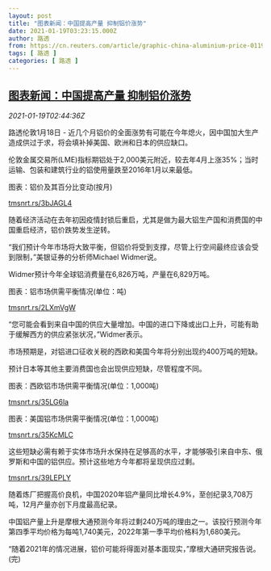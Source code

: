 ```yaml
---
layout: post
title: "图表新闻：中国提高产量 抑制铝价涨势"
date: 2021-01-19T03:23:15.000Z
author: 路透
from: https://cn.reuters.com/article/graphic-china-aluminium-price-0119-idCNKBS29O06M
tags: [ 路透 ]
categories: [ 路透 ]
---
```

<!--1611026595000-->
[图表新闻：中国提高产量 抑制铝价涨势](https://cn.reuters.com/article/graphic-china-aluminium-price-0119-idCNKBS29O06M)
------

<div>
<div><i>2021-01-19T02:44:36Z</i></div><p>路透伦敦1月18日 - 近几个月铝价的全面涨势有可能在今年熄火，因中国加大生产造成供过于求，将会填补掉美国、欧洲和日本的供应缺口。</p><p>伦敦金属交易所(LME)指标期铝处于2,000美元附近，较去年4月上涨35%；当时运输、包装和建筑行业的铝使用量跌至2016年1月以来最低。</p><p>图表：铝价及其百分比变动(按月)</p><p><a href="https://tmsnrt.rs/3bJAGL4">tmsnrt.rs/3bJAGL4</a></p><p>随着经济活动在去年初因疫情封锁后重启，尤其是做为最大铝生产国和消费国的中国重启经济，铝价跌势发生逆转。</p><p>“我们预计今年市场将大致平衡，但铝价将受到支撑，尽管上行空间最终应该会受到限制，”美银证券的分析师Michael Widmer说。</p><p>Widmer预计今年全球铝消费量在6,826万吨，产量在6,829万吨。</p><p>图表：铝市场供需平衡情况(单位：吨)</p><p><a href="https://tmsnrt.rs/2LXmVgW">tmsnrt.rs/2LXmVgW</a></p><p>“您可能会看到来自中国的供应大量增加。中国的进口下降或出口上升，可能有助于缓解西方的供应紧张状况，”Widmer表示。</p><p>市场预期是，对铝进口征收关税的西欧和美国今年将分别出现约400万吨的短缺。</p><p>预计日本等其他主要消费国也会出现供应短缺，尽管程度不同。</p><p>图表：西欧铝市场供需平衡情况(单位：1,000吨)</p><p><a href="https://tmsnrt.rs/35LG6la">tmsnrt.rs/35LG6la</a></p><p>图表：美国铝市场供需平衡情况(单位：1,000吨)</p><p><a href="https://tmsnrt.rs/35KcMLC">tmsnrt.rs/35KcMLC</a></p><p>这些短缺必需有赖于实体市场升水保持在足够高的水平，才能够吸引来自中东、俄罗斯和中国的铝供应。预计这些地方今年都将呈现供应过剩。</p><p><a href="https://tmsnrt.rs/39LEPLY">tmsnrt.rs/39LEPLY</a></p><p>随着炼厂把握高价良机，中国2020年铝产量同比增长4.9%，至创纪录3,708万吨，12月产量亦创下月度最高纪录。</p><p>中国铝产量上升是摩根大通预测今年将过剩240万吨的理由之一。该投行预测今年第四季平均价格为每吨1,740美元，2022年第一季平均价格料为1,680美元。</p><p>“随着2021年的情况进展，铝价可能将得面对基本面现实，”摩根大通研究报告说。(完)</p>
</div>
